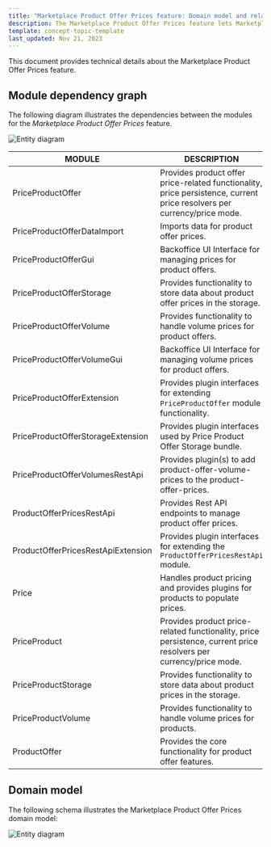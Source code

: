 ```yaml
---
title: "Marketplace Product Offer Prices feature: Domain model and relationships"
description: The Marketplace Product Offer Prices feature lets Marketplace merchants set prices for product offers.
template: concept-topic-template
last_updated: Nov 21, 2023
---
```


This document provides technical details about the Marketplace Product Offer Prices feature.

## Module dependency graph

The following diagram illustrates the dependencies between the modules for the *Marketplace Product Offer Prices* feature.

![Entity diagram](https://confluence-connect.gliffy.net/embed/image/f128877d-eb61-4d87-b1af-5f166eb45c45.png?utm_medium=live&utm_source=confluence)

| MODULE     | DESCRIPTION                |
|------------|----------------------------|
| PriceProductOffer | Provides product offer price-related functionality, price persistence, current price resolvers per currency/price mode.   |
| PriceProductOfferDataImport | Imports data for product offer prices.    |
| PriceProductOfferGui | Backoffice UI Interface for managing prices for product offers.    |
| PriceProductOfferStorage | Provides functionality to store data about product offer prices in the storage.   |
| PriceProductOfferVolume | Provides functionality to handle volume prices for product offers.    |
| PriceProductOfferVolumeGui | Backoffice UI Interface for managing volume prices for product offers.    |
| PriceProductOfferExtension | Provides plugin interfaces for extending `PriceProductOffer` module functionality.   |
| PriceProductOfferStorageExtension | Provides plugin interfaces used by Price Product Offer Storage bundle.    |
| PriceProductOfferVolumesRestApi | Provides plugin(s) to add product-offer-volume-prices to the product-offer-prices.   |
| ProductOfferPricesRestApi | Provides Rest API endpoints to manage product offer prices.   |
| ProductOfferPricesRestApiExtension | Provides plugin interfaces for extending the `ProductOfferPricesRestApi` module.    |
| Price | Handles product pricing and provides plugins for products to populate prices.  |
| PriceProduct | Provides product price-related functionality, price persistence, current price resolvers per currency/price mode.    |
| PriceProductStorage | Provides functionality to store data about product prices in the storage.    |
| PriceProductVolume | Provides functionality to handle volume prices for products.  |
| ProductOffer | Provides the core functionality for product offer features.   |

## Domain model

The following schema illustrates the Marketplace Product Offer Prices domain model:

![Entity diagram](https://confluence-connect.gliffy.net/embed/image/0ad490bb-f21f-4e4a-b6eb-e0102a8c7b42.png?utm_medium=live&utm_source=confluence)
